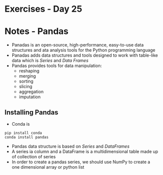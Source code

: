 <!-- Day 25: 30 Days of python programming -->

# Exercises - Day 25 


# Notes - Pandas
- Panadas is an open-source, high-performance, easy-to-use data structures and ata analysis tools for the Python programming language
- Panadas adds data structures and tools designed to work with table-like data which is <i>Series</i> and <i>Data Frames</i>
- Pandas provides tools for data manipulation:
    - reshaping
    - merging
    - sorting
    - slicing
    - aggregation
    - imputation

## Installing Pandas
- Conda is 
```
pip install conda
conda install pandas
```

- Pandas data structure is based on <i>Series</i> and <i>DataFrames</i>
- A series ia column and a DataFrame is a multidimensional table made up of collection of series
- In order to create a pandas series, we should use NumPy to create a one dimensional array or python list